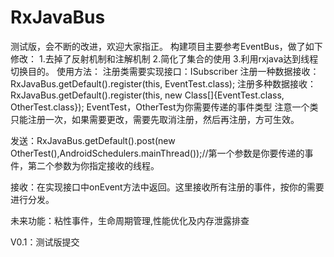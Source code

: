 # RxJavaBus
测试版，会不断的改进，欢迎大家指正。
构建项目主要参考EventBus，做了如下修改：
1.去掉了反射机制和注解机制
2.简化了集合的使用
3.利用rxjava达到线程切换目的。
使用方法：
注册类需要实现接口：ISubscriber
注册一种数据接收：RxJavaBus.getDefault().register(this, EventTest.class);
注册多种数据接收： RxJavaBus.getDefault().register(this, new Class[]{EventTest.class, OtherTest.class});
EventTest，OtherTest为你需要传递的事件类型
注意一个类只能注册一次，如果需要更改，需要先取消注册，然后再注册，方可生效。

发送：RxJavaBus.getDefault().post(new OtherTest(),AndroidSchedulers.mainThread());//第一个参数是你要传递的事件，第二个参数为你指定接收的线程。

接收：在实现接口中onEvent方法中返回。这里接收所有注册的事件，按你的需要进行分发。

未来功能：粘性事件，生命周期管理,性能优化及内存泄露排查

V0.1：测试版提交
